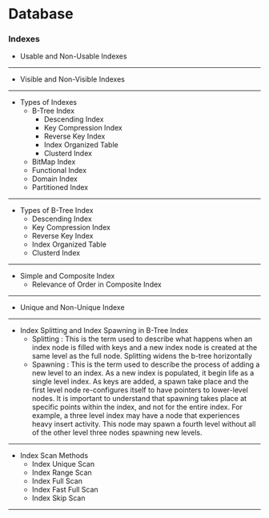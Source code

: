 # Database

### Indexes

- Usable and Non-Usable Indexes
-----
- Visible and Non-Visible Indexes
-----
- Types of Indexes
	- B-Tree Index
		- Descending Index
		- Key Compression Index
		- Reverse Key Index
		- Index Organized Table
		- Clusterd Index
	- BitMap Index
	- Functional Index
	- Domain Index
	- Partitioned Index
-----
- Types of B-Tree Index
	- Descending Index
	- Key Compression Index
	- Reverse Key Index
	- Index Organized Table
	- Clusterd Index
-----
- Simple and Composite Index
	- Relevance of Order in Composite Index
-----
- Unique and Non-Unique Indexe
-----
- Index Splitting and Index Spawning in B-Tree Index
	- Splitting : This is the term used to describe what happens when an index node is filled with keys and a new index node is created at the same level as the full node. Splitting widens the b-tree horizontally
	- Spawning : This is the term used to describe the process of adding a new level to an index. As a new index is populated, it begin life as a single level index. As keys are added, a spawn take place and the first level node re-configures itself to have pointers to lower-level nodes. It is important to understand that spawning takes place at specific points within the index, and not for the entire index. For example, a three level index may have a node that experiences heavy insert activity. This node may spawn a fourth level without all of the other level three nodes spawning new levels.
-----	
- Index Scan Methods
	- Index Unique Scan
	- Index Range Scan
	- Index Full Scan
	- Index Fast Full Scan
	- Index Skip Scan
-----

	